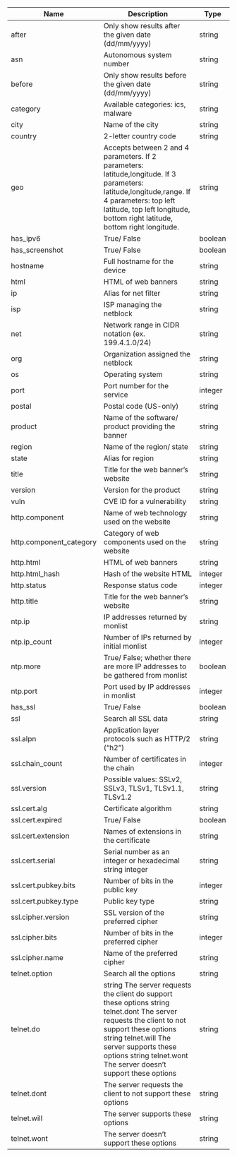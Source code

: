 | Name	| Description	| Type |
|--------| ------------| ---  |
|after|Only show results after the given date (dd/mm/yyyy)|string|
|asn|Autonomous system number|string|
|before|Only show results before the given date (dd/mm/yyyy)|string|
|category|Available categories: ics, malware|string|
|city|Name of the city|string|
|country|2-letter country code|string|
|geo|Accepts between 2 and 4 parameters. If 2 parameters: latitude,longitude. If 3 parameters: latitude,longitude,range. If 4 parameters: top left latitude, top left longitude, bottom right latitude, bottom right longitude.|string|
|has_ipv6|True/ False|boolean|
|has_screenshot|True/ False|boolean|
|hostname|Full hostname for the device|string|
|html|HTML of web banners|string|
|ip|Alias for net filter|string|
|isp|ISP managing the netblock|string|
|net|Network range in CIDR notation (ex. 199.4.1.0/24)|string|
|org|Organization assigned the netblock|string|
|os|Operating system|string|
|port|Port number for the service|integer|
|postal|Postal code (US-only)|string|
|product|Name of the software/ product providing the banner|string|
|region|Name of the region/ state|string|
|state|Alias for region|string|
|title|Title for the web banner’s website|string|
|version|Version for the product|string|
|vuln|CVE ID for a vulnerability|string|
|http.component|Name of web technology used on the website|string|
|http.component_category|Category of web components used on the website|string|
|http.html|HTML of web banners|string|
|http.html_hash|Hash of the website HTML|integer|
|http.status|Response status code|integer|
|http.title|Title for the web banner’s website|string|
|ntp.ip|IP addresses returned by monlist|string|
|ntp.ip_count|Number of IPs returned by initial monlist|integer|
|ntp.more|True/ False; whether there are more IP addresses to be gathered from monlist|boolean|
|ntp.port|Port used by IP addresses in monlist|integer|
|has_ssl|True/ False|boolean|
|ssl|Search all SSL data|string|
|ssl.alpn|Application layer protocols such as HTTP/2 (“h2”)|string|
|ssl.chain_count|Number of certificates in the chain|integer|
|ssl.version|Possible values: SSLv2, SSLv3, TLSv1, TLSv1.1, TLSv1.2|string|
|ssl.cert.alg|Certificate algorithm|string|
|ssl.cert.expired|True/ False|boolean|
|ssl.cert.extension|Names of extensions in the certificate|string|
|ssl.cert.serial|Serial number as an integer or hexadecimal string	integer|string|
|ssl.cert.pubkey.bits|Number of bits in the public key|integer|
|ssl.cert.pubkey.type|Public key type|string|
|ssl.cipher.version|SSL version of the preferred cipher|string|
|ssl.cipher.bits|Number of bits in the preferred cipher|integer|
|ssl.cipher.name|Name of the preferred cipher|string|
|telnet.option|Search all the options|string|
|telnet.do|string	The server requests the client do support these options string telnet.dont The server requests the client to not support these options string telnet.will The server supports these options string telnet.wont The server doesn’t support these options|string|
|telnet.dont|The server requests the client to not support these options|string|
|telnet.will|The server supports these options|string|
|telnet.wont|The server doesn’t support these options|string|

